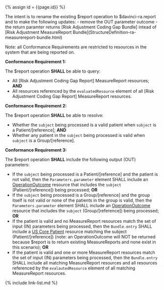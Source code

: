 
{% assign id = {{page.id}} %}
<div class="bg-info" markdown="1">
The intent is to rename the existing $report operation to $davinci-ra.report and to make the following updates:
  - remove the OUT parameter outcome
  - the return paramter returns [Risk Adjustment Coding Gap Bundle] intead of [Risk Adjustment MeasureReport Bundle](StructureDefinition-ra-measurereport-bundle.html)
</div>

Note: all Conformance Requirements are restricted to resources in the system that are being reported on.

<b>Conformance Requirement 1:</b>

The $report operation <b>SHALL</b> be able to query:
  - All [Risk Adjustment Coding Gap Report] MeasureReport resources; <b>AND</b>
  - All resources referenced by the `evaluatedResource` element of all [Risk Adjustment Coding Gap Report] MeasureReport resources.  

<b>Conformance Requirement 2:</b>  

The $report operation <b>SHALL</b> be able to resolve:
- Whether the `subject` being processed is a valid patient when `subject` is a Patient/[reference]; <b>AND</b>
- Whether any patient in the `subject` being processed is valid when `subject` is a Group/[reference].

<b>Conformance Requirement 3:</b>  

The $report operation <b>SHALL</b> include the following output (OUT) parameters:
- If the `subject` being processed is a Patient/[reference] and the patient is not valid, then the `Parameters.parameter` element SHALL include an [OperationOutcome](https://www.hl7.org/fhir/operationOutcome.html) resource that includes the `subject` (Patient/[reference]) being processed; <b>OR</b>
- If the `subject` being processed is a Group/[reference] and the group itself is not valid or none of the patients in the group is valid, then the `Parameters.parameter` element SHALL include an [OperationOutcome](https://www.hl7.org/fhir/operationOutcome.html) resource that includes the `subject` (Group/[reference]) being processed; <b>OR</b>
- If the patient is valid and no MeasureReport resources match the set of input (IN) parameters being processed, then the `Bundle.entry` SHALL include a [US Core Patient](http://hl7.org/fhir/us/core/STU3.1.1/StructureDefinition-us-core-patient.html) resource matching the subject (Patient/[reference]) (note: an OperationOutcome will NOT be returned because $report is to return existing MeasureReports and none exist in this scenario); <b>OR</b>
- If the patient is valid and one or more MeasureReport resources match the set of input (IN) parameters being processed, then the `Bundle.entry` SHALL include all matching MeasureReport resources and all resources referenced by the `evalautedResource` element of all matching MeasureReport resources.



{% include link-list.md %}

